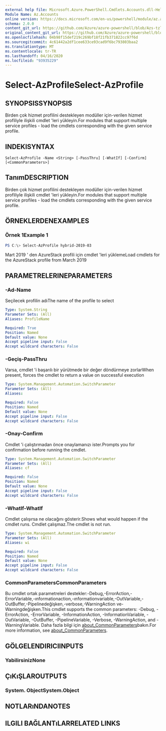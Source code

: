 ```yaml
---
external help file: Microsoft.Azure.PowerShell.Cmdlets.Accounts.dll-Help.xml
Module Name: Az.Accounts
online version: https://docs.microsoft.com/en-us/powershell/module/az.accounts/select-azprofile
schema: 2.0.0
content_git_url: https://github.com/Azure/azure-powershell/blob/Azs-tzl/src/Accounts/Accounts/help/Select-AzProfile.md
original_content_git_url: https://github.com/Azure/azure-powershell/blob/Azs-tzl/src/Accounts/Accounts/help/Select-AzProfile.md
ms.openlocfilehash: 04b98f15def219c269bf18f21fb371822cc97f6d
ms.sourcegitcommit: 4c61442a2df1cee633ce93cad9f6bc793803baa2
ms.translationtype: MT
ms.contentlocale: tr-TR
ms.lasthandoff: 04/16/2020
ms.locfileid: "93935229"
---
```

# <span data-ttu-id="bd668-101">Select-AzProfile</span><span class="sxs-lookup"><span data-stu-id="bd668-101">Select-AzProfile</span></span>

## <span data-ttu-id="bd668-102">SYNOPSIS</span><span class="sxs-lookup"><span data-stu-id="bd668-102">SYNOPSIS</span></span>
<span data-ttu-id="bd668-103">Birden çok hizmet profilini destekleyen modüller için-verilen hizmet profiliyle ilişkili cmdlet 'leri yükleyin.</span><span class="sxs-lookup"><span data-stu-id="bd668-103">For modules that support multiple service profiles - load the cmdlets corresponding with the given service profile.</span></span>

## <span data-ttu-id="bd668-104">INDEKI</span><span class="sxs-lookup"><span data-stu-id="bd668-104">SYNTAX</span></span>

```
Select-AzProfile -Name <String> [-PassThru] [-WhatIf] [-Confirm] [<CommonParameters>]
```

## <span data-ttu-id="bd668-105">Tanım</span><span class="sxs-lookup"><span data-stu-id="bd668-105">DESCRIPTION</span></span>
<span data-ttu-id="bd668-106">Birden çok hizmet profilini destekleyen modüller için-verilen hizmet profiliyle ilişkili cmdlet 'leri yükleyin.</span><span class="sxs-lookup"><span data-stu-id="bd668-106">For modules that support multiple service profiles - load the cmdlets corresponding with the given service profile.</span></span>

## <span data-ttu-id="bd668-107">ÖRNEKLERDEN</span><span class="sxs-lookup"><span data-stu-id="bd668-107">EXAMPLES</span></span>

### <span data-ttu-id="bd668-108">Örnek 1</span><span class="sxs-lookup"><span data-stu-id="bd668-108">Example 1</span></span>
```powershell
PS C:\> Select-AzProfile hybrid-2019-03
```

<span data-ttu-id="bd668-109">Mart 2019 ' den AzureStack profili için cmdlet 'leri yükleme</span><span class="sxs-lookup"><span data-stu-id="bd668-109">Load cmdlets for the AzureStack profile from March 2019</span></span>

## <span data-ttu-id="bd668-110">PARAMETRELERINE</span><span class="sxs-lookup"><span data-stu-id="bd668-110">PARAMETERS</span></span>

### <span data-ttu-id="bd668-111">-Ad</span><span class="sxs-lookup"><span data-stu-id="bd668-111">-Name</span></span>
<span data-ttu-id="bd668-112">Seçilecek profilin adı</span><span class="sxs-lookup"><span data-stu-id="bd668-112">The name of the profile to select</span></span>

```yaml
Type: System.String
Parameter Sets: (All)
Aliases: ProfileName

Required: True
Position: Named
Default value: None
Accept pipeline input: False
Accept wildcard characters: False
```

### <span data-ttu-id="bd668-113">-Geçiş</span><span class="sxs-lookup"><span data-stu-id="bd668-113">-PassThru</span></span>
<span data-ttu-id="bd668-114">Varsa, cmdlet 'i başarılı bir yürütmede bir değer döndürmeye zorlar</span><span class="sxs-lookup"><span data-stu-id="bd668-114">When present, forces the cmdlet to return a value on successful execution</span></span>

```yaml
Type: System.Management.Automation.SwitchParameter
Parameter Sets: (All)
Aliases:

Required: False
Position: Named
Default value: None
Accept pipeline input: False
Accept wildcard characters: False
```

### <span data-ttu-id="bd668-115">-Onay</span><span class="sxs-lookup"><span data-stu-id="bd668-115">-Confirm</span></span>
<span data-ttu-id="bd668-116">Cmdlet 'i çalıştırmadan önce onaylamanızı ister.</span><span class="sxs-lookup"><span data-stu-id="bd668-116">Prompts you for confirmation before running the cmdlet.</span></span>

```yaml
Type: System.Management.Automation.SwitchParameter
Parameter Sets: (All)
Aliases: cf

Required: False
Position: Named
Default value: None
Accept pipeline input: False
Accept wildcard characters: False
```

### <span data-ttu-id="bd668-117">-WhatIf</span><span class="sxs-lookup"><span data-stu-id="bd668-117">-WhatIf</span></span>
<span data-ttu-id="bd668-118">Cmdlet çalışırsa ne olacağını gösterir.</span><span class="sxs-lookup"><span data-stu-id="bd668-118">Shows what would happen if the cmdlet runs.</span></span>
<span data-ttu-id="bd668-119">Cmdlet çalışmaz.</span><span class="sxs-lookup"><span data-stu-id="bd668-119">The cmdlet is not run.</span></span>

```yaml
Type: System.Management.Automation.SwitchParameter
Parameter Sets: (All)
Aliases: wi

Required: False
Position: Named
Default value: None
Accept pipeline input: False
Accept wildcard characters: False
```

### <span data-ttu-id="bd668-120">CommonParameters</span><span class="sxs-lookup"><span data-stu-id="bd668-120">CommonParameters</span></span>
<span data-ttu-id="bd668-121">Bu cmdlet ortak parametreleri destekler:-Debug,-ErrorAction,-ErrorVariable,-ınformationaction,-ınformationvariable,-OutVariable,-OutBuffer,-Pipelinedeğişken,-verbose,-WarningAction ve-Warningdeğişken.</span><span class="sxs-lookup"><span data-stu-id="bd668-121">This cmdlet supports the common parameters: -Debug, -ErrorAction, -ErrorVariable, -InformationAction, -InformationVariable, -OutVariable, -OutBuffer, -PipelineVariable, -Verbose, -WarningAction, and -WarningVariable.</span></span> <span data-ttu-id="bd668-122">Daha fazla bilgi için [about_CommonParameters](http://go.microsoft.com/fwlink/?LinkID=113216)bakın.</span><span class="sxs-lookup"><span data-stu-id="bd668-122">For more information, see [about_CommonParameters](http://go.microsoft.com/fwlink/?LinkID=113216).</span></span>

## <span data-ttu-id="bd668-123">GÖLGELENDIRICI</span><span class="sxs-lookup"><span data-stu-id="bd668-123">INPUTS</span></span>

### <span data-ttu-id="bd668-124">Yabilirsiniz</span><span class="sxs-lookup"><span data-stu-id="bd668-124">None</span></span>

## <span data-ttu-id="bd668-125">ÇıKıŞLAR</span><span class="sxs-lookup"><span data-stu-id="bd668-125">OUTPUTS</span></span>

### <span data-ttu-id="bd668-126">System. Object</span><span class="sxs-lookup"><span data-stu-id="bd668-126">System.Object</span></span>
## <span data-ttu-id="bd668-127">NOTLARıNDA</span><span class="sxs-lookup"><span data-stu-id="bd668-127">NOTES</span></span>

## <span data-ttu-id="bd668-128">ILGILI BAĞLANTıLAR</span><span class="sxs-lookup"><span data-stu-id="bd668-128">RELATED LINKS</span></span>
